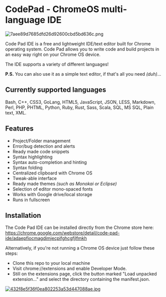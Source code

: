 # CodePad - ChromeOS multi-language IDE

![7aee89d7685dfd26d92600cbd5bd636c.png](http://pichoster.net/images/2017/11/17/7aee89d7685dfd26d92600cbd5bd636c.png)

Code Pad IDE is a free and lightweight IDE/text editor built for Chrome operating system. Code Pad allows you to write code and build projects in an easy way right on your Chrome OS device.

The IDE supports a variety of different languages!

**P.S.** You can also use it as a simple text editor, if that's all you need _(duh)_...

## Currently supported languages
Bash, C++, CSS3, GoLang, HTML5, JavaScript, JSON, LESS, Markdown, Perl, PHP, PHTML, Python, Ruby, Rust, Sass, Scala, SQL, MS SQL, Plain text, XML.

## Features
  - Project/Folder management
  - Error/bug detection and alerts
  - Ready made code snippets
  - Syntax highlighting
  - Syntax auto-completion and hinting
  - Syntax folding
  - Centralized clipboard with Chrome OS
  - Tweak-able interface
  - Ready made themes _(such as Monokai or Eclipse)_
  - Selection of editor mono-spaced fonts
  - Works with Google drive/local storage
  - Runs in fullscreen

## Installation
The Code Pad IDE can be installed directly from the Chrome store here: https://chrome.google.com/webstore/detail/code-pad-ide/adaepfiocmagdimjecpifghcgfjlfmkh

Alternatively, if you're not running a Chrome OS device just follow these steps:
                                              
  - Clone this repo to your local machine
  - Visit chrome://extensions and enable Developer Mode.
  - Still on the extensions page, click the button marked "Load unpacked extension..." and select the directory containing the manifest.json.
  
[![432f8e5f36f0ea802253a53d447088ae.jpg](http://pichoster.net/images/2017/11/17/432f8e5f36f0ea802253a53d447088ae.jpg)](http://pichoster.net/image/UiWmt)